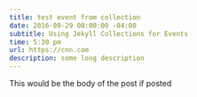 ```yaml
---
title: test event from collection
date: 2016-09-29 00:00:00 -04:00
subtitle: Using Jekyll Collections for Events
time: 5:30 pm
url: https://cnn.com
description: some long description
---
```


This would be the body of the post if posted
